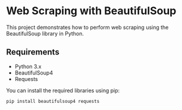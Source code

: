 # Web Scraping with BeautifulSoup

This project demonstrates how to perform web scraping using the BeautifulSoup library in Python.

## Requirements

- Python 3.x
- BeautifulSoup4
- Requests

You can install the required libraries using pip:

```sh
pip install beautifulsoup4 requests